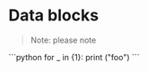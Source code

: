 <h1> Data blocks </h1>
<blockquote>
  Note: please note
</blockquote>
```python
for _ in {1}:
  print ("foo")
```
